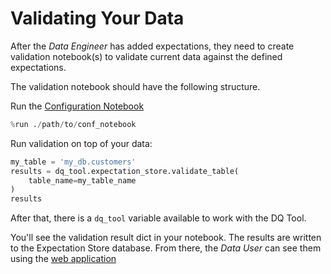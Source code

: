# Validating Your Data
After the *Data Engineer* has added expectations, they need to create validation notebook(s) to validate current data against the defined expectations.

The validation notebook should have the following structure.

Run the [Configuration Notebook](../getting-started/configuration-notebook.md)
```python
%run ./path/to/conf_notebook
```
Run validation on top of your data:
```python
my_table = 'my_db.customers'
results = dq_tool.expectation_store.validate_table(
    table_name=my_table_name
)
results
```
After that, there is a `dq_tool` variable available to work with the DQ Tool.

You'll see the validation result dict in your notebook. The results are written to the Expectation Store database. From there, the *Data User* can see them using the [web application](./view-validation-results.md)